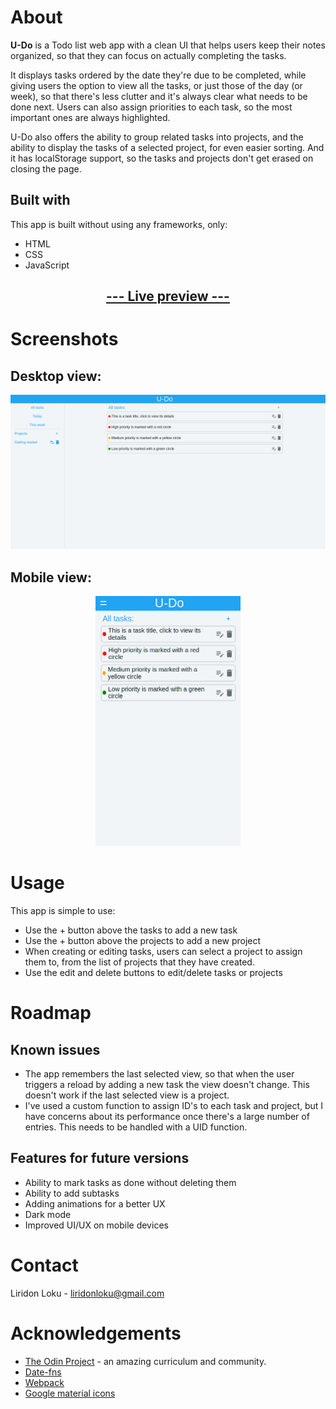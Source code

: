 # About

**U-Do** is a Todo list web app with a clean UI that helps users keep their notes organized, so that they can focus on actually completing the tasks.

It displays tasks ordered by the date they're due to be completed, while giving users the option to view all the tasks, or just those of the day (or week), so that there's less clutter and it's always clear what needs to be done next.
Users can also assign priorities to each task, so the most important ones are always highlighted.

U-Do also offers the ability to group related tasks into projects, and the ability to display the tasks of a selected project, for even easier sorting. And it has localStorage support, so the tasks and projects don't get erased on closing the page.

## Built with

This app is built without using any frameworks, only:

- HTML
- CSS
- JavaScript


## [<p style="text-align: center">--- Live preview ---</p>](https://liridonloku.github.io/todo/)

# Screenshots
## Desktop view:
![Desktop screenshot](screenshot.png)
## Mobile view:
<p style="text-align: center"><img src="mobile.png" alt="Mobile screenshot" height="400"/></p>


# Usage

This app is simple to use:

- Use the + button above the tasks to add a new task
- Use the + button above the projects to add a new project
- When creating or editing tasks, users can select a project to assign them to, from the list of projects that they have created.
- Use the edit and delete buttons to edit/delete tasks or projects

# Roadmap

## Known issues
- The app remembers the last selected view, so that when the user triggers a reload by adding a new task the view doesn't change. This doesn't work if the last selected view is a project.
- I've used a custom function to assign ID's to each task and project, but I have concerns about its performance once there's a large number of entries. This needs to be handled with a UID function.

## Features for future versions

- Ability to mark tasks as done without deleting them
- Ability to add subtasks
- Adding animations for a better UX
- Dark mode
- Improved UI/UX on mobile devices

# Contact

Liridon Loku - liridonloku@gmail.com

# Acknowledgements

- [The Odin Project](https://theodinproject.com) - an amazing curriculum and community.
- [Date-fns](https://date-fns.org/)
- [Webpack](https://webpack.js.org/)
- [Google material icons](https://fonts.google.com/icons)

